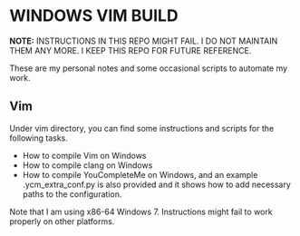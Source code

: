 # WINDOWS VIM BUILD

**NOTE:** INSTRUCTIONS IN THIS REPO MIGHT FAIL. I DO NOT MAINTAIN THEM ANY MORE.
I KEEP THIS REPO FOR FUTURE REFERENCE.
 
These are my personal notes and some occasional scripts to automate my work.

## Vim

Under vim directory, you can find some instructions and scripts for the
following tasks.

- How to compile Vim on Windows
- How to compile clang on Windows
- How to compile YouCompleteMe on Windows, and an example .ycm_extra_conf.py is
  also provided and it shows how to add necessary paths to the configuration.

Note that I am using x86-64 Windows 7. Instructions might fail to work properly
on other platforms.
